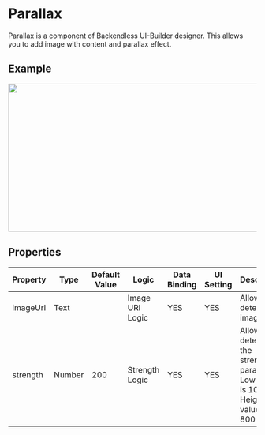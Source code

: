 # Parallax

Parallax is a component of Backendless UI-Builder designer. This allows you to add image with content and parallax effect.

## Example
<img src="./image-examples/parallax-example.gif" width="600" height="300" />

<br />

## Properties

| Property | Type   | Default Value | Logic           | Data Binding | UI Setting | Description                                                                         |
| -------- | ------ | ------------- | --------------- | ------------ | ---------- | ----------------------------------------------------------------------------------- |
| imageUrl | Text   |               | Image URl Logic | YES          | YES        | Allows to determine image URL                                                       |
| strength | Number | 200           | Strength Logic  | YES          | YES        | Allows to determine the strength of parallax. Low value is 100. Height value is 800 |
